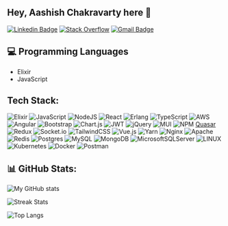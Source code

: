 ## Hey, Aashish Chakravarty here 👋

[![Linkedin Badge](https://img.shields.io/badge/-AashishChakravarty-blue?logo=Linkedin&link=https://www.linkedin.com/in/aashishchakravarty)](https://www.linkedin.com/in/aashishchakravarty/)
[![Stack Overflow](https://img.shields.io/badge/-Aashish%20Chakravarty-FE7A16?logo=stack-overflow&logoColor=white)](https://stackoverflow.com/users/9971128) 
[![Gmail Badge](https://img.shields.io/badge/-chakravartyaashish@gmail.com-c14438?logo=Gmail&logoColor=white&link=mailto:chakravartyaashish@gmail.com)](mailto:chakravartyaashish@gmail.com)


## :computer: Programming Languages
* Elixir
* JavaScript

## Tech Stack:

![Elixir](https://img.shields.io/badge/elixir-%234B275F.svg?style=flat&logo=elixir&logoColor=white)
![JavaScript](https://img.shields.io/badge/javascript-%23323330.svg?style=flat&logo=javascript&logoColor=%23F7DF1E)
![NodeJS](https://img.shields.io/badge/node.js-6DA55F?style=flat&logo=node.js&logoColor=white)
![React](https://img.shields.io/badge/react-%2320232a.svg?style=flat&logo=react&logoColor=%2361DAFB)
![Erlang](https://img.shields.io/badge/Erlang-white.svg?style=flat&logo=erlang&logoColor=a90533) ![TypeScript](https://img.shields.io/badge/typescript-%23007ACC.svg?style=flat&logo=typescript&logoColor=white) ![AWS](https://img.shields.io/badge/AWS-%23FF9900.svg?style=flat&logo=amazon-aws&logoColor=white) ![Angular](https://img.shields.io/badge/angular-%23DD0031.svg?style=flat&logo=angular&logoColor=white) ![Bootstrap](https://img.shields.io/badge/bootstrap-%23563D7C.svg?style=flat&logo=bootstrap&logoColor=white) ![Chart.js](https://img.shields.io/badge/chart.js-F5788D.svg?style=flat&logo=chart.js&logoColor=white) ![JWT](https://img.shields.io/badge/JWT-black?style=flat&logo=JSON%20web%20tokens) ![jQuery](https://img.shields.io/badge/jquery-%230769AD.svg?style=flat&logo=jquery&logoColor=white) ![MUI](https://img.shields.io/badge/MUI-%230081CB.svg?style=flat&logo=material-ui&logoColor=white) ![NPM](https://img.shields.io/badge/NPM-%23000000.svg?style=flat&logo=npm&logoColor=white) [Quasar](https://img.shields.io/badge/Quasar-16B7FB?style=flat&logo=quasar&logoColor=black) ![Redux](https://img.shields.io/badge/redux-%23593d88.svg?style=flat&logo=redux&logoColor=white) ![Socket.io](https://img.shields.io/badge/Socket.io-black?style=flat&logo=socket.io&badgeColor=010101) ![TailwindCSS](https://img.shields.io/badge/tailwindcss-%2338B2AC.svg?style=flat&logo=tailwind-css&logoColor=white) ![Vue.js](https://img.shields.io/badge/vuejs-%2335495e.svg?style=flat&logo=vuedotjs&logoColor=%234FC08D) ![Yarn](https://img.shields.io/badge/yarn-%232C8EBB.svg?style=flat&logo=yarn&logoColor=white) ![Nginx](https://img.shields.io/badge/nginx-%23009639.svg?style=flat&logo=nginx&logoColor=white) ![Apache](https://img.shields.io/badge/apache-%23D42029.svg?style=flat&logo=apache&logoColor=white) ![Redis](https://img.shields.io/badge/redis-%23DD0031.svg?style=flat&logo=redis&logoColor=white) ![Postgres](https://img.shields.io/badge/postgres-%23316192.svg?style=flat&logo=postgresql&logoColor=white) ![MySQL](https://img.shields.io/badge/mysql-%2300f.svg?style=flat&logo=mysql&logoColor=white) ![MongoDB](https://img.shields.io/badge/MongoDB-%234ea94b.svg?style=flat&logo=mongodb&logoColor=white) ![MicrosoftSQLServer](https://img.shields.io/badge/Microsoft%20SQL%20Sever-CC2927?style=flat&logo=microsoft%20sql%20server&logoColor=white) ![LINUX](https://img.shields.io/badge/Linux-FCC624?style=flat&logo=linux&logoColor=black) ![Kubernetes](https://img.shields.io/badge/kubernetes-%23326ce5.svg?style=flat&logo=kubernetes&logoColor=white) ![Docker](https://img.shields.io/badge/docker-%230db7ed.svg?style=flat&logo=docker&logoColor=white) ![Postman](https://img.shields.io/badge/Postman-FF6C37?style=flat&logo=postman&logoColor=white) 


## 📊 GitHub Stats:

![My GitHub stats](https://github-readme-stats-pi-three-43.vercel.app/api?username=AashishChakravarty&theme=default&hide_border=false&include_all_commits=false&count_private=true&show_icons=true)

![Streak Stats](https://github-readme-streak-stats.herokuapp.com/?user=AashishChakravarty&theme=default&hide_border=false)

![Top Langs](https://github-readme-stats-pi-three-43.vercel.app/api/top-langs/?username=AashishChakravarty&include_all_commits=true&count_private=true&layout=compact&hide=php,html)

<!--
![My GitHub stats](https://github-readme-stats-pi-three-43.vercel.app/api?username=AashishChakravarty&show_icons=true)
![Streak Stats](https://github-readme-streak-stats.herokuapp.com/?user=AashishChakravarty&theme=default&hide_border=false)
-->





<!--
**AashishChakravarty/AashishChakravarty** is a ✨ _special_ ✨ repository because its `README.md` (this file) appears on your GitHub profile.

Here are some ideas to get you started:

- 🔭 I’m currently working on ...
- 🌱 I’m currently learning ...
- 👯 I’m looking to collaborate on ...
- 🤔 I’m looking for help with ...
- 💬 Ask me about ...
- 📫 How to reach me: ...
- 😄 Pronouns: ...
- ⚡ Fun fact: ...
-->
